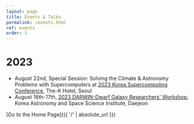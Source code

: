 ```yaml
---
layout: page
title: Events & Talks
permalink: /events.html
ref: events
order: 1
---
```


# 2023
- August 22nd, Special Session: Solving the Climate & Astronomy Problems with Supercomputers at [2023 Korea Supercomputing Conference](https://www.ksc.re.kr/notice/event/ksc2023#menu409), The-K Hotel, Seoul
- August 16th-17th, [2023 DARWIN-Dwarf Galaxy Researchers' Workshop](https://sites.google.com/view/2023darwin), Korea Astronomy and Space Science Institute, Daejeon

[Go to the Home Page]({{ '/' | absolute_url }})

